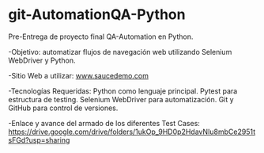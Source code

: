 # git-AutomationQA-Python

Pre-Entrega de proyecto final QA-Automation en Python.

-Objetivo: automatizar flujos de navegación web utilizando Selenium WebDriver y Python.

-Sitio Web a utilizar:
www.saucedemo.com

-Tecnologías Requeridas:
Python como lenguaje principal.
Pytest para estructura de testing.
Selenium WebDriver para automatización.
Git y GitHub para control de versiones.

-Enlace y avance del armado de los diferentes Test Cases:
https://drive.google.com/drive/folders/1ukOp_9HD0p2HdavNIu8mbCe2951tsFGd?usp=sharing


